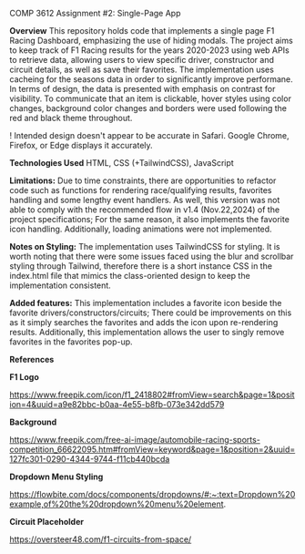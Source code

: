 COMP 3612 Assignment #2: Single-Page App

 **Overview**
This repository holds code that implements a single page F1 Racing Dashboard, emphasizing the use of hiding modals. The project aims to keep track of F1 Racing results for the years 2020-2023 using web APIs to retrieve data, allowing users to view specific driver, constructor and circuit details, as well as save their favorites. The implementation uses cacheing for the seasons data in order to significantly improve performane. In terms of design, the data is presented with emphasis on contrast for visibility. To communicate that an item is clickable, hover styles using color changes, background color changes and borders were used following the red and black theme throughout.
 
! Intended design doesn't appear to be accurate in Safari. Google Chrome, Firefox, or Edge displays it accurately.

**Technologies Used**
HTML, CSS (+TailwindCSS), JavaScript

**Limitations:** 
Due to time constraints, there are opportunities to refactor code such as functions for rendering race/qualifying results, favorites handling and some lengthy event handlers. As well, this version was not able to comply with the recommended flow in v1.4 (Nov.22,2024) of the project specifications; For the same reason, it also implements the favorite icon handling. Additionally, loading animations were not implemented.

**Notes on Styling:** 
The implementation uses TailwindCSS for styling. It is worth noting that there were some issues faced using the blur and scrollbar styling through Tailwind, therefore there is a short instance CSS in the index.html file that mimics the class-oriented design to keep the implementation consistent.

**Added features:** This implementation includes a favorite icon beside the favorite drivers/constructors/circuits; There could be improvements on this as it simply searches the favorites and adds the icon upon re-rendering results. Additionally, this implementation allows the user to singly remove favorites in the favorites pop-up.

**References**

**F1 Logo**

https://www.freepik.com/icon/f1_2418802#fromView=search&page=1&position=4&uuid=a9e82bbc-b0aa-4e55-b8fb-073e342dd579

**Background**

https://www.freepik.com/free-ai-image/automobile-racing-sports-competition_66622095.htm#fromView=keyword&page=1&position=2&uuid=127fc301-0290-4344-9744-f11cb440bcda

**Dropdown Menu Styling**

https://flowbite.com/docs/components/dropdowns/#:~:text=Dropdown%20example,of%20the%20dropdown%20menu%20element.

**Circuit Placeholder**

https://oversteer48.com/f1-circuits-from-space/

